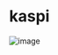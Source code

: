 # kaspi

![image](https://user-images.githubusercontent.com/71185943/217140019-b17d730a-db80-4445-a00f-b4b0e61f0c9f.png)
